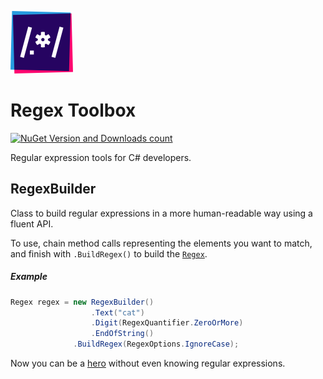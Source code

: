 ![icon](Artwork/RegexToolbox-icon-100.png)

# Regex Toolbox

[![NuGet Version and Downloads count](https://buildstats.info/nuget/RegexToolbox)](https://www.nuget.org/packages/RegexToolbox/)

Regular expression tools for C# developers.


## RegexBuilder

Class to build regular expressions in a more human-readable way using a fluent API.

To use, chain method calls representing the elements you want to match, and finish with
`.BuildRegex()` to build the [`Regex`](https://msdn.microsoft.com/en-us/library/system.text.regularexpressions.regex(v=vs.110).aspx).

##### Example

```c#
Regex regex = new RegexBuilder()
                  .Text("cat")
                  .Digit(RegexQuantifier.ZeroOrMore)
                  .EndOfString()
              .BuildRegex(RegexOptions.IgnoreCase);
```

Now you can be a [hero](https://xkcd.com/208/) without even knowing regular expressions.
